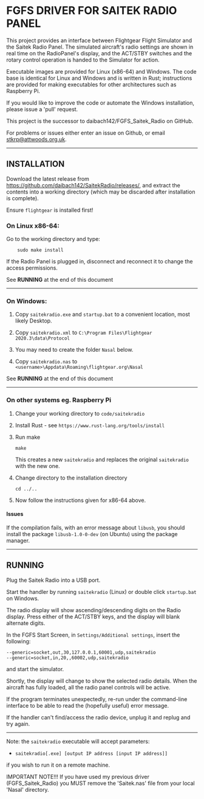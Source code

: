 # FGFS DRIVER FOR SAITEK RADIO PANEL
   
This project provides an interface between Flightgear Flight Simulator and the
Saitek Radio Panel. The simulated aircraft's radio settings are shown in
real time on the RadioPanel's display, and the ACT/STBY switches and the rotary
control operation is handed to the Simulator for action. 

Executable images are provided for Linux (x86-64) and Windows. The code base is identical
for Linux and Windows and is written in Rust; instructions are provided for making executables for other architectures
such as Raspberry Pi.

If you would like to improve the code or automate the Windows installation, please issue a 'pull' request. 

This project is the successor to daibach142/FGFS_Saitek_Radio on GitHub.

For problems or issues either enter an issue on Github, or email stkrp@attwoods.org.uk.

---

## INSTALLATION

Download the latest release from https://github.com/daibach142/SaitekRadio/releases/, and extract the contents into a working directory
(which may be discarded after installation is complete).

Ensure `flightgear` is installed first!

### On Linux x86-64:


Go to the working directory and type:

		sudo make install

If the Radio Panel is plugged in, disconnect and reconnect it to change the access
permissions.
	
See **RUNNING** at the end of this document		


-----

### On Windows:

1. Copy `saitekradio.exe` and `startup.bat` to a convenient location, most likely Desktop.
1. Copy `saitekradio.xml` to `C:\Program Files\Flightgear 2020.3\data\Protocol`

1. You may need to create the folder `Nasal` below.

1. Copy `saitekradio.nas` to `<username>\Appdata\Roaming\flightgear.org\Nasal`

See **RUNNING** at the end of this document		


-----

### On other systems eg. Raspberry Pi

1. Change your working directory to `code/saitekradio`
 
1. Install Rust - see `https://www.rust-lang.org/tools/install`

1. Run make

	`make`
	
	This creates a new `saitekradio` and replaces the original `saitekradio` with the new one.
	
1. Change directory to the installation directory  

	`cd ../..`

1. Now follow the instructions given for x86-64 above.

#### Issues

If the compilation fails, with an error message about `libusb`, you should install the package `libusb-1.0-0-dev` (on Ubuntu)
using the package manager. 

----

## RUNNING

Plug the Saitek Radio into a USB port.

Start the handler by running `saitekradio` (Linux) or double click `startup.bat` on Windows.

The radio display will show ascending/descending digits on the Radio display.
Press either of the ACT/STBY keys, and the display will blank alternate digits.

In the FGFS Start Screen, in `Settings/Additional settings`, insert the following:

`--generic=socket,out,30,127.0.0.1,60001,udp,saitekradio`<br>
`--generic=socket,in,20,,60002,udp,saitekradio`

and start the simulator.

Shortly, the display will change to show the selected radio details.
When the aircraft has fully loaded, all the radio panel controls will be active.


If the program terminates unexpectedly, re-run under the command-line interface
to be able to read the (hopefully useful) error message. 

If the handler can't find/access the radio device, unplug it and replug and try again.


----

Note: the `saitekradio` executable will accept parameters:

- `saitekradio[.exe] [output IP address [input IP address]]`

if you wish to run it on a remote machine.


IMPORTANT NOTE!!!
If you have used my previous driver (FGFS_Saitek_Radio) you MUST remove the 'Saitek.nas'
file from your local 'Nasal' directory.



